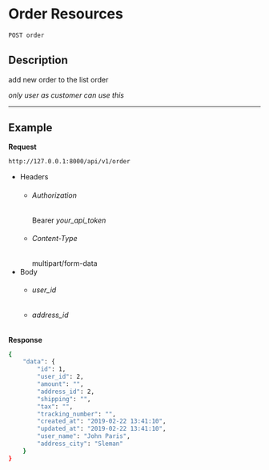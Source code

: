# Order Resources

```bash
POST order
```
## Description
add new order to the list order

_only user as customer can use this_
***
## Example

**Request**

```bash
http://127.0.0.1:8000/api/v1/order
```
- Headers
    - ###### Authorization
        Bearer _your_api_token_ 
    - ###### Content-Type
        multipart/form-data
- Body
    - ###### user_id
    - ###### address_id

**Response**

```bash
{
    "data": {
        "id": 1,
        "user_id": 2,
        "amount": "",
        "address_id": 2,
        "shipping": "",
        "tax": "",
        "tracking_number": "",
        "created_at": "2019-02-22 13:41:10",
        "updated_at": "2019-02-22 13:41:10",
        "user_name": "John Paris",
        "address_city": "Sleman"
    }
}
```
